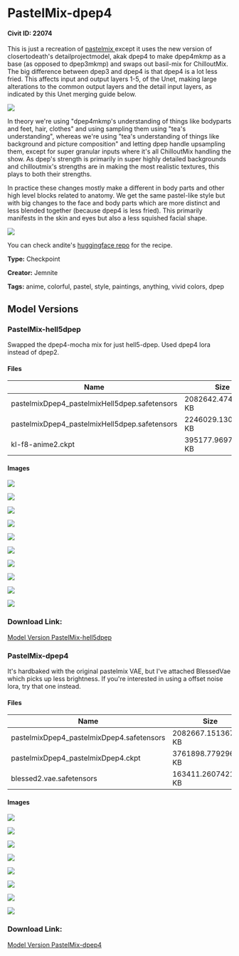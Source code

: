 # PastelMix-dpep4

#### Civit ID: 22074

<p>This is just a recreation of <a rel="ugc" href="https://civitai.com/models/5414/pastel-mix-stylized-anime-model">pastelmix </a>except it uses the new version of closertodeath's detailprojectmodel, akak dpep4 to make dpep4mkmp as a base (as opposed to dpep3mkmp) and swaps out basil-mix for ChilloutMix. The big difference between dpep3 and dpep4 is that dpep4 is a lot less fried. This affects input and output layers 1-5, of the Unet, making large alterations to the common output layers and the detail input layers, as indicated by this Unet merging guide below.</p><img src="https://imagecache.civitai.com/xG1nkqKTMzGDvpLrqFT7WA/4a5cf2e4-53d5-4ee5-0ea9-d1c561f27e00/width=525/4a5cf2e4-53d5-4ee5-0ea9-d1c561f27e00" /><p>In theory we're using "dpep4mkmp's understanding of things like bodyparts and feet, hair, clothes" and using sampling them using "tea's understanding", whereas we're using "tea's understanding of things like background and picture composition" and letting dpep handle upsampling them, except for super granular inputs where it's all ChilloutMix handling the show. As dpep's strength is primarily in super highly detailed backgrounds and chilloutmix's strengths are in making the most realistic textures, this plays to both their strengths.</p><p></p><p>In practice these changes mostly make a different in body parts and other high level blocks related to anatomy. We get the same pastel-like style but with big changes to the face and body parts which are more distinct and less blended together (because dpep4 is less fried). This primarily manifests in the skin and eyes but also a less squished facial shape. </p><img src="https://imagecache.civitai.com/xG1nkqKTMzGDvpLrqFT7WA/c1f592fd-4501-4dfe-a214-d9d070927100/width=525/c1f592fd-4501-4dfe-a214-d9d070927100" /><p>You can check andite's <a rel="ugc" href="https://huggingface.co/andite/pastel-mix">huggingface repo</a> for the recipe.</p>

**Type:** Checkpoint

**Creator:** Jemnite

**Tags:** anime, colorful, pastel, style, paintings, anything, vivid colors, dpep

## Model Versions

### PastelMix-hell5dpep

<p>Swapped the dpep4-mocha mix for just hell5-dpep. Used dpep4 lora instead of dpep2.</p>

#### Files

| Name | Size | Type | Format | Download Url | AutoV1 | AutoV2 | SHA256 | CRC32 | BLAKE3 |
| --- | --- | --- | --- | --- | --- | --- | --- | --- | --- |
| pastelmixDpep4_pastelmixHell5dpep.safetensors | 2082642.474609375 KB | Model | SafeTensor | https://civitai.com/api/download/models/61033?type=Model&format=SafeTensor&size=pruned&fp=fp16 | 09A268C0 | 7B041480C3 | 7B041480C36498DDFD28B7CF0C4172DE336B91A4ED57F6F120065B5B8DB18444 | 534418DA | A27BF14EC77A6EB2F16BF1A5E7A15CB81DFE8591FC9AE9FBB14B3FCC1C24BE01 |
| pastelmixDpep4_pastelmixHell5dpep.safetensors | 2246029.130859375 KB | Model | SafeTensor | https://civitai.com/api/download/models/61033 | 4F06227A | AF0E8049E4 | AF0E8049E48F00F908B6C221107082D0652A6A1190BB985C62270B59260609FD | 4E46A88F | DB7E6B062BDFEB57C5D03BAB5A78D0EE3EC89EC1BB721FB0CF22DA42BF0B1ECB |
| kl-f8-anime2.ckpt | 395177.9697265625 KB | VAE | Other | https://civitai.com/api/download/models/61033?type=VAE&format=Other | 9F45927E | DF3C506E51 | DF3C506E51B7EE1D7B5A6A2BB7142D47D488743C96AA778AFB0F53A2CDC2D38D | CDC8E084 | 1C1C17EC74EB5758F1F85BADDA885C2A2B07B9F0A81B6420AC3ABF2BB06FD2C1 |

#### Images

<p><img src="https://image.civitai.com/xG1nkqKTMzGDvpLrqFT7WA/042720c9-b56d-4c33-97ee-0b2e7db59ad4/width=450/668857.jpeg" /></p>

<p><img src="https://image.civitai.com/xG1nkqKTMzGDvpLrqFT7WA/14c74ece-a32f-41e0-8c4f-22cda58aab50/width=450/668856.jpeg" /></p>

<p><img src="https://image.civitai.com/xG1nkqKTMzGDvpLrqFT7WA/37616aaf-6b28-4c9f-8569-6afb8b293885/width=450/668858.jpeg" /></p>

<p><img src="https://image.civitai.com/xG1nkqKTMzGDvpLrqFT7WA/ebb54b70-27ad-4a31-b336-2dddc623ac2c/width=450/668862.jpeg" /></p>

<p><img src="https://image.civitai.com/xG1nkqKTMzGDvpLrqFT7WA/283a35e8-6ce6-4cc2-8452-10bab17e3edf/width=450/668865.jpeg" /></p>

<p><img src="https://image.civitai.com/xG1nkqKTMzGDvpLrqFT7WA/fb74f7ca-5619-4f4a-929f-a5b5ad25654f/width=450/668864.jpeg" /></p>

<p><img src="https://image.civitai.com/xG1nkqKTMzGDvpLrqFT7WA/2d6514a5-c71d-40a9-b45d-e68c914d4df7/width=450/668859.jpeg" /></p>

<p><img src="https://image.civitai.com/xG1nkqKTMzGDvpLrqFT7WA/fe8c8141-e7ac-400b-ad1e-fa4626988fae/width=450/668863.jpeg" /></p>

<p><img src="https://image.civitai.com/xG1nkqKTMzGDvpLrqFT7WA/807441a1-e810-4d46-a7ab-09e5ce299a9e/width=450/668868.jpeg" /></p>

<p><img src="https://image.civitai.com/xG1nkqKTMzGDvpLrqFT7WA/b6ada64a-1d66-4707-9048-4cbb0cf03bbc/width=450/668861.jpeg" /></p>

### Download Link:

[Model Version PastelMix-hell5dpep](https://civitai.com/api/download/models/61033)

### PastelMix-dpep4

<p>It's hardbaked with the original pastelmix VAE, but I've attached BlessedVae which picks up less brightness. If you're interested in using a offset noise lora, try that one instead.</p>

#### Files

| Name | Size | Type | Format | Download Url | AutoV1 | AutoV2 | SHA256 | CRC32 | BLAKE3 |
| --- | --- | --- | --- | --- | --- | --- | --- | --- | --- |
| pastelmixDpep4_pastelmixDpep4.safetensors | 2082667.151367188 KB | Model | SafeTensor | https://civitai.com/api/download/models/26356 | A6590543 | 0356652D3D | 0356652D3DA21787A7A3E3F6C9C45DE94698C903F34E16A3402E460E5B13A69C | 27DDD947 | A62B507D5C7EF572A92F53BBFFB707A898EA453E63C2277A87D9FD3729D5E41E |
| pastelmixDpep4_pastelmixDpep4.ckpt | 3761898.779296875 KB | Model | PickleTensor | https://civitai.com/api/download/models/26356?type=Model&format=PickleTensor&size=full&fp=fp16 | 218CEE5D | 4DB9FFDA46 | 4DB9FFDA460BCC051C48F9BCA0F5B650B65880CB3C4F872D96A982250AF883FE | 3C8D10A5 | FF83C93EC9B0CE294A95D529593EF7BA2A0D13B41035FAE909BD1B9D57A9E7D2 |
| blessed2.vae.safetensors | 163411.2607421875 KB | VAE | Other | https://civitai.com/api/download/models/26356?type=VAE&format=Other | 7A0FD151 | 500EA30284 | 500EA30284C9C57255463B0117759CF8EA070D24F3ED508D756C5CE8E373BEA5 | 5A2F8575 | 0C717D3B3C3D5810CBB21F39B38E820366BB781ADCF162F56EBC9AF06DB48293 |

#### Images

<p><img src="https://image.civitai.com/xG1nkqKTMzGDvpLrqFT7WA/49a2f97e-7f45-4169-38b3-315570cdb700/width=450/290221.jpeg" /></p>

<p><img src="https://image.civitai.com/xG1nkqKTMzGDvpLrqFT7WA/7bd81f67-b74d-4bd1-8e45-f9efad41d600/width=450/290228.jpeg" /></p>

<p><img src="https://image.civitai.com/xG1nkqKTMzGDvpLrqFT7WA/3689f227-2a7d-479a-0c91-5c4c14378800/width=450/290227.jpeg" /></p>

<p><img src="https://image.civitai.com/xG1nkqKTMzGDvpLrqFT7WA/44846aa5-e09e-40af-5c2b-549996100300/width=450/290226.jpeg" /></p>

<p><img src="https://image.civitai.com/xG1nkqKTMzGDvpLrqFT7WA/25bcee9d-55f6-4466-08a2-4b83144f3d00/width=450/290225.jpeg" /></p>

<p><img src="https://image.civitai.com/xG1nkqKTMzGDvpLrqFT7WA/b1d1bfff-e775-4487-39a6-8df05d869000/width=450/290224.jpeg" /></p>

<p><img src="https://image.civitai.com/xG1nkqKTMzGDvpLrqFT7WA/531fa55c-661e-41da-b9ca-9c2401c93d00/width=450/290223.jpeg" /></p>

<p><img src="https://image.civitai.com/xG1nkqKTMzGDvpLrqFT7WA/e6a94744-056b-45cc-8ccf-e7279b69a800/width=450/290222.jpeg" /></p>

### Download Link:

[Model Version PastelMix-dpep4](https://civitai.com/api/download/models/26356)

